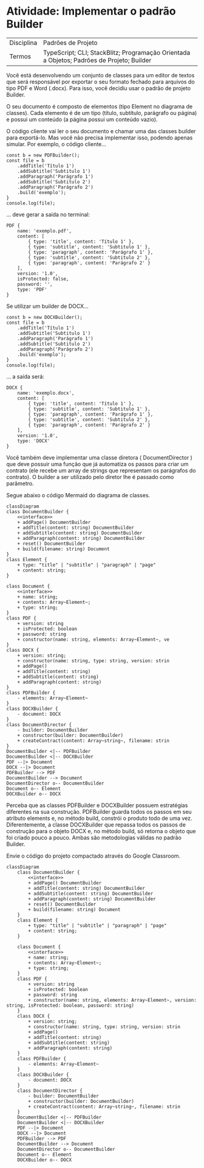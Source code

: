 # Atividade: Implementar o padrão Builder

| | | 
|-|-|
|Disciplina | Padrões de Projeto
|Termos | TypeScript; CLI; StackBlitz; Programação Orientada a Objetos; Padrões de Projeto; Builder

Você está desenvolvendo um conjunto de classes para um editor de textos que
será responsável por exportar o seu formato fechado para arquivos do tipo PDF e Word (.docx). Para isso, você decidiu usar o padrão de projeto Builder.

O seu documento é composto de elementos (tipo Element no diagrama de classes). Cada elemento é de um tipo (título, subtítulo, parágrafo ou página) e possui um conteúdo (a página possui um conteúdo vazio).

O código cliente vai ler o seu documento e chamar uma das classes builder para exportá-lo. Mas você não precisa implementar isso, podendo apenas simular. Por exemplo, o código cliente...

    const b = new PDFBuilder();
    const file = b
        .addTitle('Título 1')
        .addSubtitle('Subtitulo 1')
        .addParagraph('Parágrafo 1')
        .addSubtitle('Subtitulo 2')
        .addParagraph('Parágrafo 2')
        .build('exemplo');
    }
    console.log(file);

... deve gerar a saída no terminal:


    PDF {
        name: 'exemplo.pdf',
        content: [
            { type: 'title', content: 'Título 1' },
            { type: 'subtitle', content: 'Subtitulo 1' },
            { type: 'paragraph', content: 'Parágrafo 1' },
            { type: 'subtitle', content: 'Subtitulo 2' },
            { type: 'paragraph', content: 'Parágrafo 2' }
        ],
        version: '1.0',
        isProtected: false,
        password: '',
        type: 'PDF'
    }

Se utilizar um builder de DOCX...

    const b = new DOCXBuilder();
    const file = b
        .addTitle('Título 1')
        .addSubtitle('Subtitulo 1')
        .addParagraph('Parágrafo 1')
        .addSubtitle('Subtitulo 2')
        .addParagraph('Parágrafo 2')
        .build('exemplo');
    }
    console.log(file);

... a saída será:

    DOCX {
        name: 'exemplo.docx',
        content: [
            { type: 'title', content: 'Título 1' },
            { type: 'subtitle', content: 'Subtitulo 1' },
            { type: 'paragraph', content: 'Parágrafo 1' },
            { type: 'subtitle', content: 'Subtitulo 2' },
            { type: 'paragraph', content: 'Parágrafo 2' }
        ],
        version: '1.0',
        type: 'DOCX'
    }

Você também deve implementar uma classe diretora ( DocumentDirector ) que deve possuir uma função que já automatiza os passos para criar um contrato (ele recebe um array de strings que representam os parágrafos do contrato). O builder a ser utilizado pelo diretor lhe é passado como parâmetro.

Segue abaixo o código Mermaid do diagrama de classes.


    classDiagram
    class DocumentBuilder {
        <<interface>>
        + addPage() DocumentBuilder
        + addTitle(content: string) DocumentBuilder
        + addSubtitle(content: string) DocumentBuilder
        + addParagraph(content: string) DocumentBuilder
        + reset() DocumentBuilder
        + build(filename: string) Document
    }
    class Element {
        + type: "title" | "subtitle" | "paragraph" | "page"
        + content: string;
    }

    class Document {
        <<interface>>
        + name: string;
        + contents: Array~Element~;
        + type: string;
    }
    class PDF {
        + version: string
        + isProtected: boolean
        + password: string
        + constructor(name: string, elements: Array~Element~, ve
    }
    class DOCX {
        + version: string;
        + constructor(name: string, type: string, version: strin
        + addPage()
        + addTitle(content: string)
        + addSubtitle(content: string)
        + addParagraph(content: string)
    }
    class PDFBuilder {
        - elements: Array~Element~
    }
    class DOCXBuilder {
        - document: DOCX
    }
    class DocumentDirector {
        - builder: DocumentBuilder
        + constructor(builder: DocumentBuilder)
        + createContract(content: Array~string~, filename: strin
    }
    DocumentBuilder <|-- PDFBuilder
    DocumentBuilder <|-- DOCXBuilder
    PDF --|> Document
    DOCX --|> Document
    PDFBuilder --> PDF
    DocumentBuilder --> Document
    DocumentDirector o-- DocumentBuilder
    Document o-- Element
    DOCXBuilder o-- DOCX

Perceba que as classes PDFBuilder e DOCXBuilder possuem estratégias diferentes na sua construção. PDFBuilder guarda todos os passos em seu atributo elements e, no método build, constrói o produto todo de uma vez. Diferentemente, a classe DOCXBuilder que repassa todos os passos de construção para o objeto DOCX e, no método build, só retorna o objeto que foi criado pouco a pouco. Ambas são metodologias válidas no padrão Builder.

Envie o código do projeto compactado através do Google Classroom.

```mermaid
classDiagram
    class DocumentBuilder {
        <<interface>>
        + addPage() DocumentBuilder
        + addTitle(content: string) DocumentBuilder
        + addSubtitle(content: string) DocumentBuilder
        + addParagraph(content: string) DocumentBuilder
        + reset() DocumentBuilder
        + build(filename: string) Document
    }
    class Element {
        + type: "title" | "subtitle" | "paragraph" | "page"
        + content: string;
    }

    class Document {
        <<interface>>
        + name: string;
        + contents: Array~Element~;
        + type: string;
    }
    class PDF {
        + version: string
        + isProtected: boolean
        + password: string
        + constructor(name: string, elements: Array~Element~, version: string, isProtected: boolean, password: string)
    }
    class DOCX {
        + version: string;
        + constructor(name: string, type: string, version: strin
        + addPage()
        + addTitle(content: string)
        + addSubtitle(content: string)
        + addParagraph(content: string)
    }
    class PDFBuilder {
        - elements: Array~Element~
    }
    class DOCXBuilder {
        - document: DOCX
    }
    class DocumentDirector {
        - builder: DocumentBuilder
        + constructor(builder: DocumentBuilder)
        + createContract(content: Array~string~, filename: strin
    }
    DocumentBuilder <|-- PDFBuilder
    DocumentBuilder <|-- DOCXBuilder
    PDF --|> Document
    DOCX --|> Document
    PDFBuilder --> PDF
    DocumentBuilder --> Document
    DocumentDirector o-- DocumentBuilder
    Document o-- Element
    DOCXBuilder o-- DOCX
``````